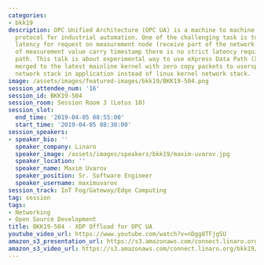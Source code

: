 ```yaml
---
categories:
- bkk19
description: OPC Unified Architecture (OPC UA) is a machine to machine communication
  protocol for industrial automation. One of the challenging task is to lower network
  latency for request on measurement node (receive part of the network stack). Because
  of measurement value carry timestamp there is no strict latency requirement to tx
  path. This talk is about experimental way to use eXpress Data Path (XDP) sockets
  merged to the latest mainline kernel with zero copy packets to userspace with LWIP
  network stack in application instead of linux kernel network stack.
image: /assets/images/featured-images/bkk19/BKK19-504.png
session_attendee_num: '16'
session_id: BKK19-504
session_room: Session Room 3 (Lotus 10)
session_slot:
  end_time: '2019-04-05 08:55:00'
  start_time: '2019-04-05 08:30:00'
session_speakers:
- speaker_bio: ''
  speaker_company: Linaro
  speaker_image: /assets/images/speakers/bkk19/maxim-uvarov.jpg
  speaker_location: ''
  speaker_name: Maxim Uvarov
  speaker_position: Sr. Software Engineer
  speaker_username: maximuvarov
session_track: IoT Fog/Gateway/Edge Computing
tag: session
tags:
- Networking
- Open Source Development
title: BKK19-504 - XDP Offload for OPC UA
youtube_video_url: https://www.youtube.com/watch?v=nDgg8TFjg5U
amazon_s3_presentation_url: https://s3.amazonaws.com/connect.linaro.org/bkk19/presentations/bkk19-504.pdf
amazon_s3_video_url: https://s3.amazonaws.com/connect.linaro.org/bkk19/videos/bkk19-504.mp4
---
```

